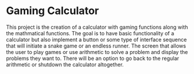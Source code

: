 # Gaming Calculator

This project is the creation of a calculator with gaming functions along with the mathmatical functions. The goal is to have basic functionality of a calculator but also implement a button or some type of interface sequence that will initiate a snake game or an endless runner. 
The screen that allows the user to play games or use arithmetic to solve a problem and display the problems they want to. 
There will be an option to go back to the regular arithmetic or shutdown the calculator altogether. 
